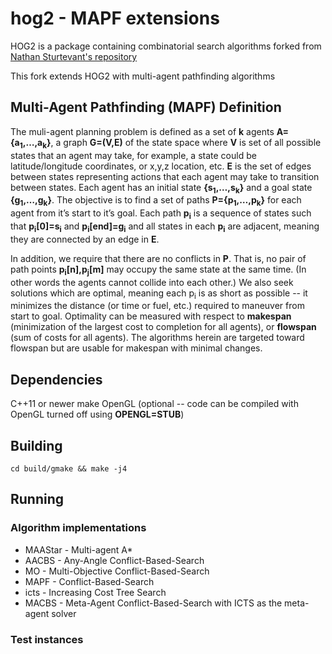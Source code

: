 # hog2 - MAPF extensions

HOG2 is a package containing combinatorial search algorithms forked from [Nathan Sturtevant's repository](https://github.com/nathansttt/hog2)

This fork extends HOG2 with multi-agent pathfinding algorithms

## Multi-Agent Pathfinding (MAPF) Definition

The muli-agent planning problem is defined as a set of **k** agents **A={a<sub>1</sub>,…,a<sub>k</sub>}**,
a graph **G=(V,E)** of the state space where **V** is set of all possible states that an agent may take,
for example, a state could be latitude/longitude coordinates, or x,y,z location, etc.
**E** is the set of edges between states representing actions that each agent may take to transition between states.
Each agent has an initial state **{s<sub>1</sub>,…,s<sub>k</sub>}** and a goal state **{g<sub>1</sub>,…,g<sub>k</sub>}**.
The objective is to find a set of paths **P={p<sub>1</sub>,…,p<sub>k</sub>}** for each agent from it’s start to it’s goal.
Each path **p<sub>i</sub>** is a sequence of states such that **p<sub>i</sub>[0]=s<sub>i</sub>** and **p<sub>i</sub>[end]=g<sub>i</sub>**
and all states in each **p<sub>i</sub>** are adjacent, meaning they are connected by an edge in **E**.

In addition, we require that there are no conflicts in **P**. That is, no pair of path points **p<sub>i</sub>[n],p<sub>j</sub>[m]** may occupy
the same state at the same time. (In other words the agents cannot collide into each other.)
We also seek solutions which are optimal, meaning each p<sub>i</sub> is as short as possible
-- it minimizes the distance (or time or fuel, etc.) required to maneuver from start to goal.
Optimality can be measured with respect to **makespan** (minimization of the largest cost to completion for all agents),
or **flowspan** (sum of costs for all agents). The algorithms herein are targeted toward flowspan but are
usable for makespan with minimal changes.

## Dependencies
C++11 or newer
make
OpenGL (optional -- code can be compiled with OpenGL turned off using **OPENGL=STUB**)

## Building
```cd build/gmake && make -j4```

## Running

### Algorithm implementations

* MAAStar - Multi-agent A*
* AACBS - Any-Angle Conflict-Based-Search
* MO - Multi-Objective Conflict-Based-Search
* MAPF - Conflict-Based-Search
* icts - Increasing Cost Tree Search
* MACBS - Meta-Agent Conflict-Based-Search with ICTS as the meta-agent solver

### Test instances
